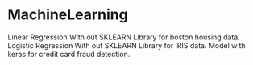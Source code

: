 # MachineLearning
Linear Regression With out SKLEARN Library for boston housing data.
Logistic Regression With out SKLEARN Library for IRIS data.
Model with keras for credit card fraud detection.
